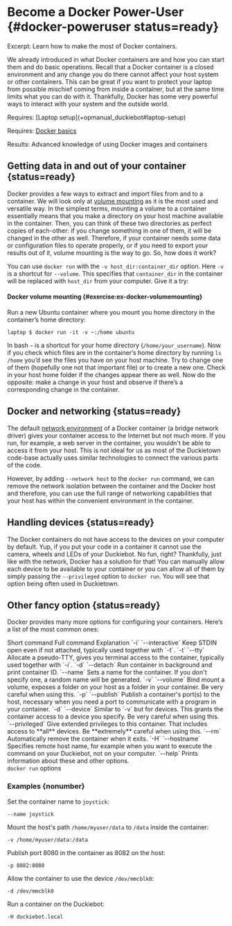 # Become a Docker Power-User {#docker-poweruser status=ready}

Excerpt: Learn how to make the most of Docker containers.

We already introduced in [](#docker-basics) what Docker containers are and how you can start them and do basic operations. Recall that a Docker container is a closed environment and any change you do there cannot affect your host system or other containers. This can be great if you want to protect your laptop from possible mischief coming from inside a container, but at the same time limits what you can do with it. Thankfully, Docker has some very powerful ways to interact with your system and the outside world.

<div class='requirements' markdown='1'>
  Requires: [Laptop setup](+opmanual_duckiebot#laptop-setup)

  Requires: [Docker basics](#docker-basics)

  Results: Advanced knowledge of using Docker images and containers
</div>

<minitoc/>


## Getting data in and out of your container {status=ready}

Docker provides a few ways to extract and import files from and to a container. We will look only at [volume mounting](https://docs.docker.com/storage/volumes/) as it is the most used and versatile way. In the simplest terms, mounting a volume to a container essentially means that you make a directory on your host machine available in the container. Then, you can think of these two directories as perfect copies of each-other: if you change something in one of them, it will be changed in the other as well. Therefore, if your container needs some data or configuration files to operate properly, or if you need to export your results out of it, volume mounting is the way to go. So, how does it work?

You can use `docker run` with the `-v host_dir:container_dir` option. Here `-v` is a shortcut for `--volume`. This specifies that `container_dir` in the container will be replaced with `host_dir` from your computer. Give it a try:

#### Docker volume mounting {#exercise:ex-docker-volumemounting}

Run a new Ubuntu container where you mount you home directory in the container’s home directory:

    laptop $ docker run -it -v ~:/home ubuntu

In bash `~` is a shortcut for your home directory (`/home/your_username`). Now if you check which files are in the container’s home directory by running `ls /home` you’d see the files you have on your host machine. Try to change one of them (hopefully one not that important file) or to create a new one. Check in your host home folder if the changes appear there as well. Now do the opposite: make a change in your host and observe if there’s a corresponding change in the container.

<end/>


## Docker and networking {status=ready}
The default [network environment](https://docs.docker.com/network/) of a Docker container (a bridge network driver) gives your container access to the Internet but not much more. If you run, for example, a web server in the container, you wouldn't be able to access it from your host. This is not ideal for us as most of the Duckietown code-base actually uses similar technologies to connect the various parts of the code.

However, by adding `--network host` to the `docker run` command, we can remove the network isolation between the container and the Docker host and therefore, you can use the full range of networking capabilities that your host has within the convenient environment in the container.


## Handling devices {status=ready}
The Docker containers do not have access to the devices on your computer by default. Yup, if you put your code in a container it cannot use the camera, wheels and LEDs of your Duckiebot. No fun, right? Thankfully, just like with the network, Docker has a solution for that! You can manually allow each device to be available to your container or you can allow all of them by simply passing the `--privileged` option to `docker run`. You will see that option being often used in Duckietown.


## Other fancy option {status=ready}

Docker provides many more options for configuring your containers. Here’s a list of the most common ones:

<div figure-id="tab:docker-run-tab" markdown="1">
  <style>
    td:nth-child(2) {
    white-space: pre;
   }
  </style>
  <col3 class="labels-row1" >
    <span>Short command </span>
    <span>Full command</span>
    <span>Explanation</span>
    <span>`-i`</span>
    <span>`--interactive`</span>
    <span>Keep STDIN open even if not attached, typically used together with `-t`.</span>
    <span>`-t`</span>
    <span>`--tty`</span>
    <span>Allocate a pseudo-TTY, gives you terminal access to the container, typically used together with `-i`.</span>
    <span>`-d`</span>
    <span>`--detach`</span>
    <span>Run container in background and print container ID.</span>
    <span></span>
    <span>`--name`</span>
    <span>Sets a name for the container. If you don't specify one, a random name will be generated.</span>
    <span>`-v`</span>
    <span>`--volume`</span>
    <span>Bind mount a volume, exposes a folder on your host as a folder in your container. Be very careful when using this.</span>
    <span>`-p`</span>
    <span>`--publish`</span>
    <span>Publish a container's port(s) to the host, necessary when you need a port to communicate with a program in your container.</span>
    <span>`-d`</span>
    <span>`--device`</span>
    <span>Similar to `-v` but for devices. This grants the container access to a device you specify. Be very careful when using this.</span>
    <span></span>
    <span>`--privileged`</span>
    <span>Give extended privileges to this container. That includes access to **all** devices. Be **extremely** careful when using this.</span>
    <span></span>
    <span>`--rm`</span>
    <span>Automatically remove the container when it exits.</span>
    <span>`-H`</span>
    <span>`--hostname`</span>
    <span>Specifies remote host name, for example when you want to execute the command on your Duckiebot, not on your computer.</span>
    <span></span>
    <span>`--help`</span>
    <span>Prints information about these and other options.</span>
  </col3>
  <figcaption><code>docker run</code> options</figcaption>
</div>

### Examples {nonumber}

Set the container name to `joystick`:

    --name joystick

Mount the host's path `/home/myuser/data` to `/data` inside the container:

    -v /home/myuser/data:/data

Publish port 8080 in the container as 8082 on the host:

    -p 8082:8080

Allow the container to use the device `/dev/mmcblk0`:

    -d /dev/mmcblk0

Run a container on the Duckiebot:

    -H duckiebot.local

